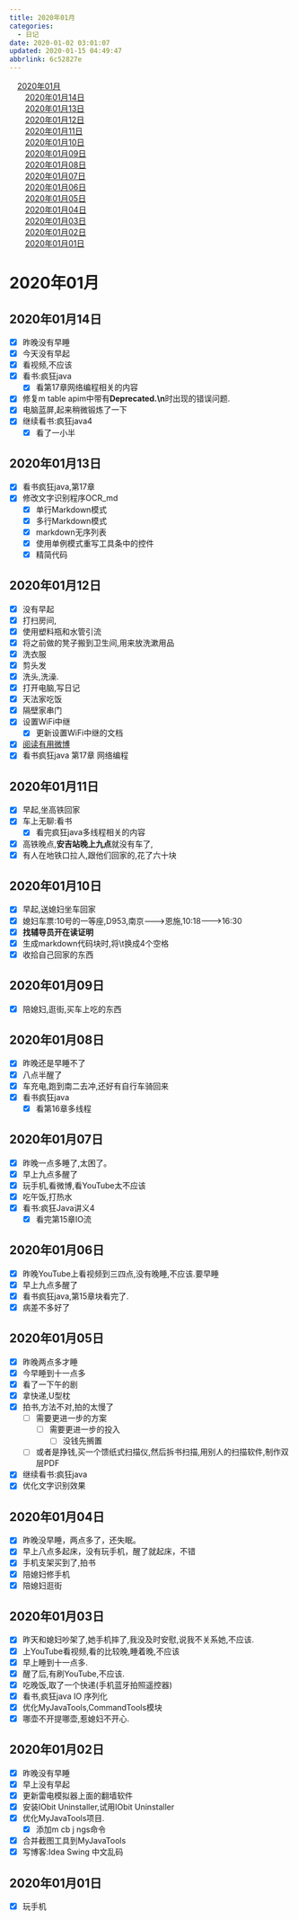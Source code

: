 ```yaml
---
title: 2020年01月
categories: 
  - 日记
date: 2020-01-02 03:01:07
updated: 2020-01-15 04:49:47
abbrlink: 6c52827e
---
```

<div id='my_toc'><a href="/6c52827e/#2020年01月" class="header_1">2020年01月</a><br><a href="/6c52827e/#2020年01月14日" class="header_2">2020年01月14日</a><br><a href="/6c52827e/#2020年01月13日" class="header_2">2020年01月13日</a><br><a href="/6c52827e/#2020年01月12日" class="header_2">2020年01月12日</a><br><a href="/6c52827e/#2020年01月11日" class="header_2">2020年01月11日</a><br><a href="/6c52827e/#2020年01月10日" class="header_2">2020年01月10日</a><br><a href="/6c52827e/#2020年01月09日" class="header_2">2020年01月09日</a><br><a href="/6c52827e/#2020年01月08日" class="header_2">2020年01月08日</a><br><a href="/6c52827e/#2020年01月07日" class="header_2">2020年01月07日</a><br><a href="/6c52827e/#2020年01月06日" class="header_2">2020年01月06日</a><br><a href="/6c52827e/#2020年01月05日" class="header_2">2020年01月05日</a><br><a href="/6c52827e/#2020年01月04日" class="header_2">2020年01月04日</a><br><a href="/6c52827e/#2020年01月03日" class="header_2">2020年01月03日</a><br><a href="/6c52827e/#2020年01月02日" class="header_2">2020年01月02日</a><br><a href="/6c52827e/#2020年01月01日" class="header_2">2020年01月01日</a><br></div>
<style>.header_1{margin-left: 1em;}.header_2{margin-left: 2em;}.header_3{margin-left: 3em;}.header_4{margin-left: 4em;}.header_5{margin-left: 5em;}.header_6{margin-left: 6em;}</style>
<!--more-->
<script>if (navigator.platform.search('arm')==-1){document.getElementById('my_toc').style.display = 'none';}var e,p = document.getElementsByTagName('p');while (p.length>0) {e = p[0];e.parentElement.removeChild(e);}</script>

<!--end-->
# 2020年01月
## 2020年01月14日
- [x] 昨晚没有早睡
- [x] 今天没有早起
- [x] 看视频,不应该
- [x] 看书:疯狂java
  - [x] 看第17章网络编程相关的内容
- [x] 修复m table apim中带有**Deprecated.\n**时出现的错误问题.
- [x] 电脑蓝屏,起来稍微锻炼了一下
- [x] 继续看书:疯狂java4
  - [x] 看了一小半

## 2020年01月13日
- [x] 看书疯狂java,第17章
- [x] 修改文字识别程序OCR_md
  - [x] 单行Markdown模式
  - [x] 多行Markdown模式
  - [x] markdown无序列表
  - [x] 使用单例模式重写工具条中的控件
  - [x] 精简代码

## 2020年01月12日
- [x] 没有早起
- [x] 打扫房间,
- [x] 使用塑料瓶和水管引流
- [x] 将之前做的凳子搬到卫生间,用来放洗漱用品
- [x] 洗衣服
- [x] 剪头发
- [x] 洗头,洗澡.
- [x] 打开电脑,写日记
- [x] 天法家吃饭
- [x] 隔壁家串门
- [x] 设置WiFi中继
  - [x] 更新设置WiFi中继的文档
- [x] [阅读有用微博](https://m.weibo.cn/detail/4454017255924927)
- [x] 看书疯狂java 第17章 网络编程

## 2020年01月11日
- [x] 早起,坐高铁回家
- [x] 车上无聊:看书
  - [x] 看完疯狂java多线程相关的内容
- [x] 高铁晚点,**安吉站晚上九点**就没有车了,
- [x] 有人在地铁口拉人,跟他们回家的,花了六十块

## 2020年01月10日
- [x] 早起,送媳妇坐车回家
- [x] 媳妇车票:10号的一等座,D953,南京--->恩施,10:18--->16:30
- [x] **找辅导员开在读证明**
- [x] 生成markdown代码块时,将\t换成4个空格
- [x] 收拾自己回家的东西

## 2020年01月09日
- [x] 陪媳妇,逛街,买车上吃的东西

## 2020年01月08日
- [x] 昨晚还是早睡不了
- [x] 八点半醒了
- [x] 车充电,跑到南二去冲,还好有自行车骑回来
- [x] 看书疯狂java
  - [x] 看第16章多线程
## 2020年01月07日
- [x] 昨晚一点多睡了,太困了。
- [x] 早上九点多醒了
- [x] 玩手机,看微博,看YouTube太不应该
- [x] 吃午饭,打热水
- [x] 看书:疯狂Java讲义4
  - [x] 看完第15章IO流

## 2020年01月06日
- [x] 昨晚YouTube上看视频到三四点,没有晚睡,不应该.要早睡
- [x] 早上九点多醒了
- [x] 看书疯狂java,第15章块看完了.
- [x] 病差不多好了

## 2020年01月05日
- [x] 昨晚两点多才睡
- [x] 今早睡到十一点多
- [x] 看了一下午的剧
- [x] 拿快递,U型枕
- [x] 拍书,方法不对,拍的太慢了
  - [ ] 需要更进一步的方案
    - [ ] 需要更进一步的投入
      - [ ] 没钱先搁置
  - [ ] 或者是挣钱,买一个馈纸式扫描仪,然后拆书扫描,用别人的扫描软件,制作双层PDF
- [x] 继续看书:疯狂java
- [x] 优化文字识别效果

## 2020年01月04日
- [x] 昨晚没早睡，两点多了，还失眠。
- [x] 早上八点多起床，没有玩手机，醒了就起床，不错
- [x] 手机支架买到了,拍书
- [x] 陪媳妇修手机
- [x] 陪媳妇逛街

## 2020年01月03日
- [x] 昨天和媳妇吵架了,她手机摔了,我没及时安慰,说我不关系她,不应该.
- [x] 上YouTube看视频,看的比较晚,睡着晚,不应该
- [x] 早上睡到十一点多.
- [x] 醒了后,有刷YouTube,不应该.
- [x] 吃晚饭,取了一个快递(手机蓝牙拍照遥控器)
- [x] 看书,疯狂java IO 序列化
- [x] 优化MyJavaTools,CommandTools模块
- [x] 哪壶不开提哪壶,惹媳妇不开心.

## 2020年01月02日
- [x] 昨晚没有早睡
- [x] 早上没有早起
- [x] 更新雷电模拟器上面的翻墙软件
- [x] 安装IObit Uninstaller,试用IObit Uninstaller
- [x] 优化MyJavaTools项目.
  - [x] 添加m cb j ngs命令
- [x] 合并截图工具到MyJavaTools
- [x] 写博客:Idea Swing 中文乱码

## 2020年01月01日
- [x] 玩手机
